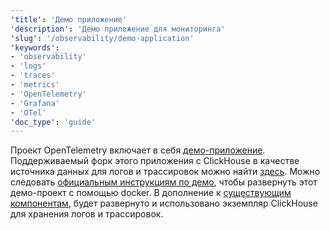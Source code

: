 ```yaml
---
'title': 'Демо приложение'
'description': 'Демо приложение для мониторинга'
'slug': '/observability/demo-application'
'keywords':
- 'observability'
- 'logs'
- 'traces'
- 'metrics'
- 'OpenTelemetry'
- 'Grafana'
- 'OTel'
'doc_type': 'guide'
---
```

Проект OpenTelemetry включает в себя [демо-приложение](https://opentelemetry.io/docs/demo/). Поддерживаемый форк этого приложения с ClickHouse в качестве источника данных для логов и трассировок можно найти [здесь](https://github.com/ClickHouse/opentelemetry-demo). Можно следовать [официальным инструкциям по демо](https://opentelemetry.io/docs/demo/docker-deployment/), чтобы развернуть этот демо-проект с помощью docker. В дополнение к [существующим компонентам](https://opentelemetry.io/docs/demo/collector-data-flow-dashboard/), будет развернуто и использовано экземпляр ClickHouse для хранения логов и трассировок.